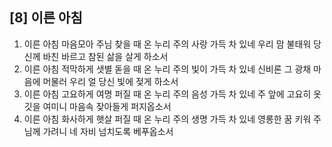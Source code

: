 ## [8] 이른 아침

1) 이른 아침 마음모아 주님 찾을 때 온 누리 주의 사랑 가득 차 있네 우리 맘 불태워 당신께 바친 바르고 참된 삶을 살게 하소서  
2) 이른 아침 적막하게 샛별 돋을 때 온 누리 주의 빛이 가득 차 있네 신비론 그 광채 마음에 머물러 우리 얼 당신 빛에 젖게 하소서  
3) 이른 아침 고요하게 여명 퍼질 때 온 누리 주의 음성 가득 차 있네 주 앞에 고요히 옷깃을 여미니 마음속 잦아들게 퍼지옵소서  
4) 이른 아침 화사하게 햇살 퍼질 때 온 누리 주의 생명 가득 차 있네 영롱한 꿈 키워 주님께 가려니 네 자비 넘치도록 베푸옵소서
